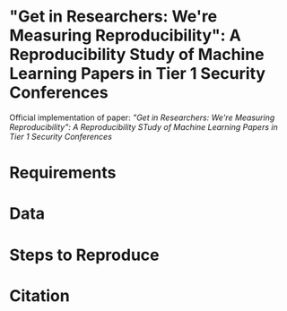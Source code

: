 # "Get in Researchers: We're Measuring Reproducibility": A Reproducibility Study of Machine Learning Papers in Tier 1 Security Conferences
Official implementation of paper: *"Get in Researchers: We're Measuring Reproducibility": A Reproducibility STudy of Machine Learning Papers in Tier 1 Security Conferences*
# Requirements

# Data

# Steps to Reproduce

# Citation

